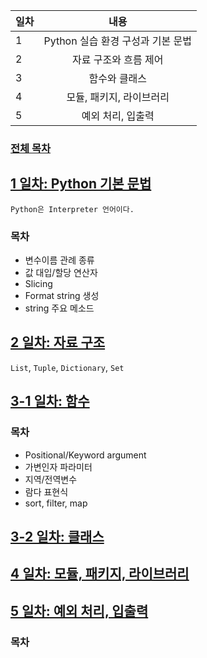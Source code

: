 
| 일차 | 내용 |
| --- | :-: |
| 1 | Python 실습 환경 구성과 기본 문법 |
| 2 | 자료 구조와 흐름 제어 |
| 3 | 함수와 클래스 |
| 4 | 모듈, 패키지, 라이브러리 |
| 5 | 예외 처리, 입출력 |

### [전체 목차](../README.md)

[1 일차: Python 기본 문법](./md/01_Python%20기본%20문법.md)
-

`Python은 Interpreter 언어이다.`

### 목차

- 변수이름 관례 종류
- 값 대입/할당 연산자
- Slicing
- Format string 생성
- string 주요 메소드


[2 일차: 자료 구조](./md/02_자료%20구조.md)
-

`List`, `Tuple`, `Dictionary`, `Set`

[3-1 일차: 함수](./md/03_함수.md)
-

### 목차

- Positional/Keyword argument
- 가변인자 파라미터
- 지역/전역변수
- 람다 표현식
- sort, filter, map

[3-2 일차: 클래스](./md/03_클래스.md)
-


[4 일차: 모듈, 패키지, 라이브러리](./md)
-

[5 일차: 예외 처리, 입출력](./md)
-


### 목차




